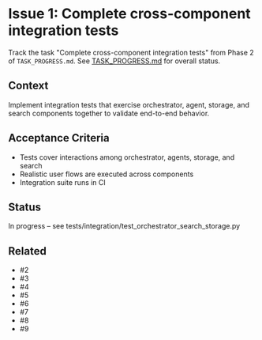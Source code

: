 # Issue 1: Complete cross-component integration tests

Track the task "Complete cross-component integration tests" from Phase 2 of `TASK_PROGRESS.md`.
See [TASK_PROGRESS.md](../TASK_PROGRESS.md) for overall status.

## Context
Implement integration tests that exercise orchestrator, agent, storage,
and search components together to validate end-to-end behavior.

## Acceptance Criteria
- Tests cover interactions among orchestrator, agents, storage, and search
- Realistic user flows are executed across components
- Integration suite runs in CI

## Status
In progress – see tests/integration/test_orchestrator_search_storage.py

## Related
- #2
- #3
- #4
- #5
- #6
- #7
- #8
- #9
